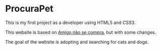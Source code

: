 # ProcuraPet

This is my first project as a developer using HTML5 and CSS3.


This website is based on [Amigo não se compra](https://www.amigonaosecompra.com.br/), but with some changes.


The goal of the website is adopting and searching for cats and dogs.
